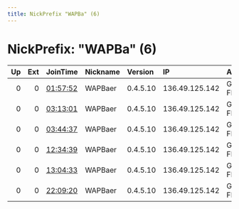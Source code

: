 ```yaml
---
title: NickPrefix "WAPBa" (6)
---
```


# NickPrefix: "WAPBa" (6)

|   Up |   Ext | JoinTime                                                                                              | Nickname   | Version   | IP             | AS           | CC   |   ORp |   Dirp | OS    | Contact   |   eFamMembers |
|-----:|------:|:------------------------------------------------------------------------------------------------------|:-----------|:----------|:---------------|:-------------|:-----|------:|-------:|:------|:----------|--------------:|
|    0 |     0 | [01:57:52](https://nusenu.github.io/OrNetStats/w/relay/10781223BBBC39B8F9CDBE7630033E9A789DFB8F.html) | WAPBaer    | 0.4.5.10  | 136.49.125.142 | GOOGLE-FIBER | us   |  9001 |   9030 | Linux | None      |             1 |
|    0 |     0 | [03:13:01](https://nusenu.github.io/OrNetStats/w/relay/6354DE322776958490450994225B32181C25B44B.html) | WAPBaer    | 0.4.5.10  | 136.49.125.142 | GOOGLE-FIBER | us   |  9001 |   9030 | Linux | None      |             1 |
|    0 |     0 | [03:44:37](https://nusenu.github.io/OrNetStats/w/relay/11936FE4DCDC730F44509BB5D6BAC78784A74BDF.html) | WAPBaer    | 0.4.5.10  | 136.49.125.142 | GOOGLE-FIBER | us   |  9001 |   9030 | Linux | None      |             1 |
|    0 |     0 | [12:34:39](https://nusenu.github.io/OrNetStats/w/relay/11D284AABDD331B3F949FABDA1F9C04994A61D88.html) | WAPBaer    | 0.4.5.10  | 136.49.125.142 | GOOGLE-FIBER | us   |  9001 |   9030 | Linux | None      |             1 |
|    0 |     0 | [13:04:33](https://nusenu.github.io/OrNetStats/w/relay/99BB4B576562475FE0B94C10554186C9F705DFA4.html) | WAPBaer    | 0.4.5.10  | 136.49.125.142 | GOOGLE-FIBER | us   |  9001 |   9030 | Linux | None      |             1 |
|    0 |     0 | [22:09:20](https://nusenu.github.io/OrNetStats/w/relay/D798A9136CABF110F9B17F16DBCDE871281C5A85.html) | WAPBaer    | 0.4.5.10  | 136.49.125.142 | GOOGLE-FIBER | us   |  9001 |   9030 | Linux | None      |             1 |
